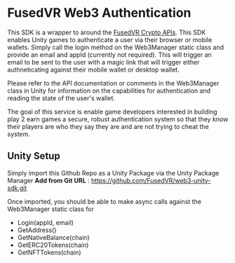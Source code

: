 # FusedVR Web3 Authentication

This SDK is a wrapper to around the [FusedVR Crypto APIs](https://crypto.fusedvr.com). This SDK enables Unity games to authenticate a user via their browser or mobile wallets. Simply call the login method on the Web3Manager static class and provide an email and appId (currently not required). This will trigger an email to be sent to the user with a magic link that will trigger either authneticating against their mobile wallet or desktop wallet. 

Please refer to the API documentation or comments in the Web3Manager class in Unity for information on the capabilities for authentication and reading the state of the user's wallet.

The goal of this service is enable game developers interested in building play 2 earn games a secure, robust authentication system so that they know their players are who they say they are and are not trying to cheat the system. 

## Unity Setup

Simply import this Github Repo as a Unity Package via the Unity Package Manager **Add from Git URL** : https://github.com/FusedVR/web3-unity-sdk.git

Once imported, you should be able to make async calls against the Web3Manager static class for 
- Login(appId, email)
- GetAddress()
- GetNativeBalance(chain)
- GetERC20Tokens(chain)
- GetNFTTokens(chain)

